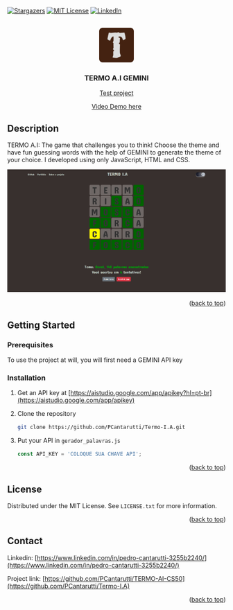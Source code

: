 <a id="readme-top"></a>
[![Stargazers][stars-shield]][stars-url]
[![MIT License][license-shield]][license-url]
[![LinkedIn][linkedin-shield]][linkedin-url]



<!-- PROJECT LOGO -->
<br />
<div align="center">
  <a href="https://github.com/PCantarutti/TERMO-AI-CS50">
    <img src="img/apple-touch-icon.png" alt="Logo" width="80" height="80">
  </a>

<h3 align="center">TERMO A.I GEMINI</h3>

  <p align="center">
    <a href="https://pcantarutti.github.io/TERMO-AI-CS50/">Test project</a>
  </p>
  <p align="center">
    <a href="#">Video Demo here</a>
  </p>
</div>



<!-- ABOUT THE PROJECT -->
## Description

<p align="left">TERMO A.I: The game that challenges you to think! Choose the theme and have fun guessing words with the help of GEMINI to generate the theme of your choice. I developed using only JavaScript, HTML and CSS.</p>

[![Product Name Screen Shot][product-screenshot]](https://pcantarutti.github.io/Termo-I.A/)

<p align="right">(<a href="#readme-top">back to top</a>)</p>


<!-- GETTING STARTED -->
## Getting Started

### Prerequisites

To use the project at will, you will first need a GEMINI API key

### Installation

1. Get an API key at [https://aistudio.google.com/app/apikey?hl=pt-br](https://aistudio.google.com/app/apikey)
2. Clone the repository
   ```sh
   git clone https://github.com/PCantarutti/Termo-I.A.git
   ```

3. Put your API in `gerador_palavras.js`
   ```js
   const API_KEY = 'COLOQUE SUA CHAVE API';
   ```

<p align="right">(<a href="#readme-top">back to top</a>)</p>



<!-- LICENSE -->
## License

Distributed under the MIT License. See `LICENSE.txt` for more information.

<p align="right">(<a href="#readme-top">back to top</a>)</p>



<!-- CONTACT -->
## Contact

Linkedin: [https://www.linkedin.com/in/pedro-cantarutti-3255b2240/](https://www.linkedin.com/in/pedro-cantarutti-3255b2240/)

Project link: [https://github.com/PCantarutti/TERMO-AI-CS50](https://github.com/PCantarutti/Termo-I.A)

<p align="right">(<a href="#readme-top">back to top</a>)</p>



<!-- MARKDOWN LINKS & IMAGES -->
<!-- https://www.markdownguide.org/basic-syntax/#reference-style-links -->
[contributors-shield]: https://img.shields.io/github/contributors/PCantarutti/Termo-I.A.svg?style=for-the-badge
[contributors-url]: https://github.com/PCantarutti/Termo-I.A/graphs/contributors
[forks-shield]: https://img.shields.io/github/forks/PCantarutti/Termo-I.A.svg?style=for-the-badge
[forks-url]: https://github.com/PCantarutti/Termo-I.A/network/members
[stars-shield]: https://img.shields.io/github/stars/PCantarutti/Termo-I.A.svg?style=for-the-badge
[stars-url]: https://github.com/PCantarutti/Termo-I.A/stargazers
[issues-shield]: https://img.shields.io/github/issues/PCantarutti/Termo-I.A.svg?style=for-the-badge
[issues-url]: https://github.com/PCantarutti/Termo-I.A/issues
[license-shield]: https://img.shields.io/github/license/PCantarutti/Termo-I.A.svg?style=for-the-badge
[license-url]: https://github.com/PCantarutti/Termo-I.A/blob/master/LICENSE
[linkedin-shield]: https://img.shields.io/badge/-LinkedIn-black.svg?style=for-the-badge&logo=linkedin&colorB=555
[linkedin-url]: https://www.linkedin.com/in/pedro-cantarutti-3255b2240
[product-screenshot]: img/screenshot.png
[product-screenshot-2]: img/Screenshot_2.png
[Next.js]: https://img.shields.io/badge/next.js-000000?style=for-the-badge&logo=nextdotjs&logoColor=white
[Next-url]: https://nextjs.org/
[React.js]: https://img.shields.io/badge/React-20232A?style=for-the-badge&logo=react&logoColor=61DAFB
[React-url]: https://reactjs.org/
[Vue.js]: https://img.shields.io/badge/Vue.js-35495E?style=for-the-badge&logo=vuedotjs&logoColor=4FC08D
[Vue-url]: https://vuejs.org/
[Angular.io]: https://img.shields.io/badge/Angular-DD0031?style=for-the-badge&logo=angular&logoColor=white
[Angular-url]: https://angular.io/
[Svelte.dev]: https://img.shields.io/badge/Svelte-4A4A55?style=for-the-badge&logo=svelte&logoColor=FF3E00
[Svelte-url]: https://svelte.dev/
[Laravel.com]: https://img.shields.io/badge/Laravel-FF2D20?style=for-the-badge&logo=laravel&logoColor=white
[Laravel-url]: https://laravel.com
[Bootstrap.com]: https://img.shields.io/badge/Bootstrap-563D7C?style=for-the-badge&logo=bootstrap&logoColor=white
[Bootstrap-url]: https://getbootstrap.com
[JQuery.com]: https://img.shields.io/badge/jQuery-0769AD?style=for-the-badge&logo=jquery&logoColor=white
[JQuery-url]: https://jquery.com 
